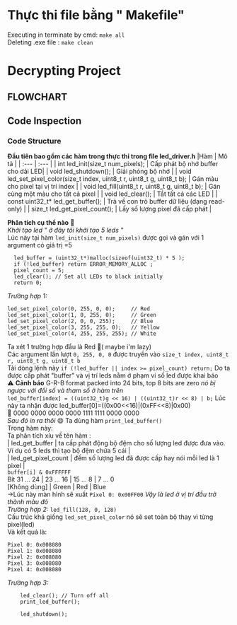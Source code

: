 # Thực thi file bằng " Makefile"
Executing in terminate by cmd:  `make all`\
Deleting .exe file : `make clean`
# Decrypting Project
## FLOWCHART


## Code Inspection
### Code Structure
**Đầu tiên bao gồm các hàm trong thực thi trong file led_driver.h**
 |Hàm | Mô tả |
| :--- | :--- |
| int led_init(size_t num_pixels); | Cấp phát bộ nhớ buffer cho dải LED|
| void led_shutdown(); | Giải phóng bộ nhớ |
| void led_set_pixel_color(size_t index, uint8_t r, uint8_t g, uint8_t b);	| Gán màu cho pixel tại vị trí index |
| void led_fill(uint8_t r, uint8_t g, uint8_t b);	| Gán cùng một màu cho tất cả pixel |
| void led_clear();	| Tắt tất cả các LED |
| const uint32_t* led_get_buffer();	| Trả về con trỏ buffer dữ liệu (dạng read-only) |
| size_t led_get_pixel_count();	| Lấy số lượng pixel đã cấp phát |

**Phân tích cụ thể nào** 🚀 \
*Khởi tạo led " ở đây tôi khởi tạo 5 leds "*\
  Lúc này tại hàm `led_init(size_t num_pixels)` được gọi và gán với 1 argument có giá trị =5
  ```
    led_buffer = (uint32_t*)malloc(sizeof(uint32_t) * 5 );
    if (!led_buffer) return ERROR_MEMORY_ALLOC ;
    pixel_count = 5;
    led_clear(); // Set all LEDs to black initially
    return 0;
```

  
*Trường hợp 1:*
```
led_set_pixel_color(0, 255, 0, 0);     // Red
led_set_pixel_color(1, 0, 255, 0);     // Green
led_set_pixel_color(2, 0, 0, 255);     // Blue
led_set_pixel_color(3, 255, 255, 0);   // Yellow
led_set_pixel_color(4, 255, 255, 255); // White
```
Ta xét 1 trường hợp đầu là Red 🦫( maybe i'm lazy)\
 Các argument lần lượt `0, 255, 0, 0` được truyền vào `size_t index, uint8_t r, uint8_t g, uint8_t b`\
 Tài dòng lệnh này `if (!led_buffer || index >= pixel_count) return;` Do ta được cấp phát "buffer" và vị trí leds nằm ở phạm vi số led được khai báo\
 ⚠️ **Cảnh báo** G-R-B format packed into 24 bits, top 8 bits are zero *nó bị ngược với đối số và tham số ở hàm trên*\
 `led_buffer[index] = ((uint32_t)g << 16) | ((uint32_t)r << 8) | b;` Lúc này ta nhận được led_buffer[0]=((0x00<<16)|(0xFF<<8)|0x00)\
 🫳 0000 0000 0000 0000 1111 1111 0000 0000 \
*Sau đó in ra thôi* 😄
 Ta dùng hàm `print_led_buffer()`\
  Trong hàm này:\
   Ta phân tích xíu về tên hàm : \
   | led_get_buffer | ta cấp phát động bộ đệm cho số lượng led được đưa vào. Ví dụ có 5 leds thì tạo bộ đệm chứa 5 cái |\
   | led_get_pixel_count | đếm số lượng led đã được cấp hay nói mỗi led là 1 pixel |\
   `buffer[i] & 0xFFFFFF`\
   Bit 31     ...     24 | 23 ... 16 | 15 ... 8 | 7 ... 0\
     [Không dùng]     |   Green   |   Red    |  Blue\
  ->Lúc này màn hình sẽ xuất `Pixel 0: 0x00FF00` *Vậy là led ở vị trí đầu trở thành màu đỏ*\
*Trường hợp 2:*
`led_fill(128, 0, 128)`\
Cấu trúc khá giống `led_set_pixel_color` nó sẽ set toàn bộ thay vì từng pixel(led)\
Và kết quả là:
```
Pixel 0: 0x008080
Pixel 1: 0x008080
Pixel 2: 0x008080
Pixel 3: 0x008080
Pixel 4: 0x008080
```
*Trường hợp 3:*
```
    led_clear(); // Turn off all
    print_led_buffer();

    led_shutdown();
 ```

